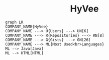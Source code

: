 <h1 align="center">HyVee</h1>

```mermaid
graph LR
COMPANY_NAME{HyVee}
COMPANY_NAME ---> U{Users} ---> UN[6]
COMPANY_NAME ---> R{Repositories} ---> RN[8]
COMPANY_NAME ---> G{Gists} ---> GN[26]
COMPANY_NAME ---> ML{Most Used<br>Languages}
ML --> Java[Java]
ML --> HTML[HTML]
```
